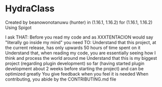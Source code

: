 # HydraClass
Created by beanowonotanuwu (hunter) in (1.16.1, 1.16.2) for (1.16.1, 1.16.2)
Using Spigot

I ask THAT:
  Before you read my code and as XXXTENTACION would say "literally go inside my mind" you need TO:
    Understand that this project, at the current release, has only upwards 50 hours of time spent on it
    Understand that, when reading my code, you are essentially seeing how I think and process the world around me
    Understand that this is my biggest project (regarding plugin development) so far (having started plugin development about 2 weeks before starting the project) and can be optimized greatly
  You give feedback when you feel it is needed
  When contributing, you abide by the CONTRIBUTING.md file
